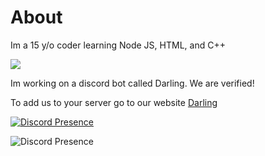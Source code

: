 # About

Im a 15 y/o coder learning Node JS, HTML, and C++

[![](https://s18955.pcdn.co/wp-content/uploads/2018/02/github.png)](https://github.com/user/repository/subscription)

Im working on a discord bot called Darling. We are verified!

To add us to your server go to our website [Darling](http://darling-bot.com)

[![Discord Presence](https://lanyard-profile-readme.vercel.app/api/404336524491227149)](https://discord.com/users/404336524491227149)

![Discord Presence](https://lanyard-visualizer.netlify.app/user/404336524491227149)


